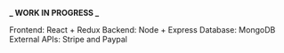 **_ WORK IN PROGRESS _**

Frontend: React + Redux
Backend: Node + Express
Database: MongoDB
External APIs: Stripe and Paypal
